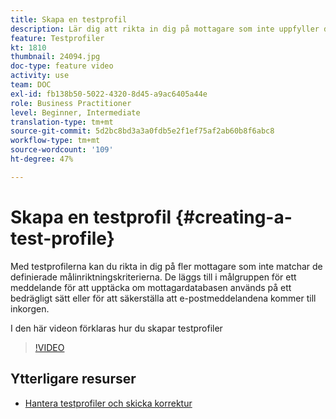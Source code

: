 ```yaml
---
title: Skapa en testprofil
description: Lär dig att rikta in dig på mottagare som inte uppfyller de definierade målinriktningskriterierna för att upptäcka bedräglig användning av mottagardatabasen eller för att se till att e-postmeddelandena kommer fram i inkorgen.
feature: Testprofiler
kt: 1810
thumbnail: 24094.jpg
doc-type: feature video
activity: use
team: DOC
exl-id: fb138b50-5022-4320-8d45-a9ac6405a44e
role: Business Practitioner
level: Beginner, Intermediate
translation-type: tm+mt
source-git-commit: 5d2bc8bd3a3a0fdb5e2f1ef75af2ab60b8f6abc8
workflow-type: tm+mt
source-wordcount: '109'
ht-degree: 47%

---
```


# Skapa en testprofil {#creating-a-test-profile}

Med testprofilerna kan du rikta in dig på fler mottagare som inte matchar de definierade målinriktningskriterierna. De läggs till i målgruppen för ett meddelande för att upptäcka om mottagardatabasen används på ett bedrägligt sätt eller för att säkerställa att e-postmeddelandena kommer till inkorgen.

I den här videon förklaras hur du skapar testprofiler

>[!VIDEO](https://video.tv.adobe.com/v/24094?quality=12)

## Ytterligare resurser

* [Hantera testprofiler och skicka korrektur](https://docs.adobe.com/content/help/en/campaign-standard/using/testing-and-sending/preparing-and-testing-messages/managing-test-profiles-and-sending-proofs.html)
